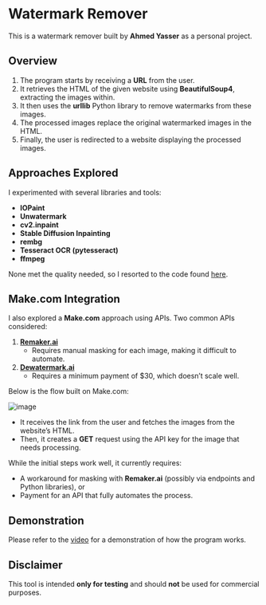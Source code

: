 # Watermark Remover

This is a watermark remover built by **Ahmed Yasser** as a personal project. 

## Overview
1. The program starts by receiving a **URL** from the user.
2. It retrieves the HTML of the given website using **BeautifulSoup4**, extracting the images within.
3. It then uses the **urllib** Python library to remove watermarks from these images.
4. The processed images replace the original watermarked images in the HTML.
5. Finally, the user is redirected to a website displaying the processed images.

## Approaches Explored
I experimented with several libraries and tools:
- **IOPaint**
- **Unwatermark**
- **cv2.inpaint**
- **Stable Diffusion Inpainting**
- **rembg**
- **Tesseract OCR (pytesseract)**
- **ffmpeg**

None met the quality needed, so I resorted to the code found [here](https://github.com/AhmedYasserIbrahim/Watermark_Remover/blob/main/app.py). 

## Make.com Integration
I also explored a **Make.com** approach using APIs. Two common APIs considered:

1. **[Remaker.ai](https://www.remaker.ai)**  
   - Requires manual masking for each image, making it difficult to automate.
2. **[Dewatermark.ai](https://www.dewatermark.ai)**  
   - Requires a minimum payment of \$30, which doesn’t scale well.

Below is the flow built on Make.com:

![image](https://github.com/user-attachments/assets/4a4a4970-0023-420f-ae03-31ae46e6f194)

- It receives the link from the user and fetches the images from the website’s HTML.
- Then, it creates a **GET** request using the API key for the image that needs processing.

While the initial steps work well, it currently requires:
- A workaround for masking with **Remaker.ai** (possibly via endpoints and Python libraries), or
- Payment for an API that fully automates the process.

## Demonstration
Please refer to the [video]() for a demonstration of how the program works.

## Disclaimer
This tool is intended **only for testing** and should **not** be used for commercial purposes.
